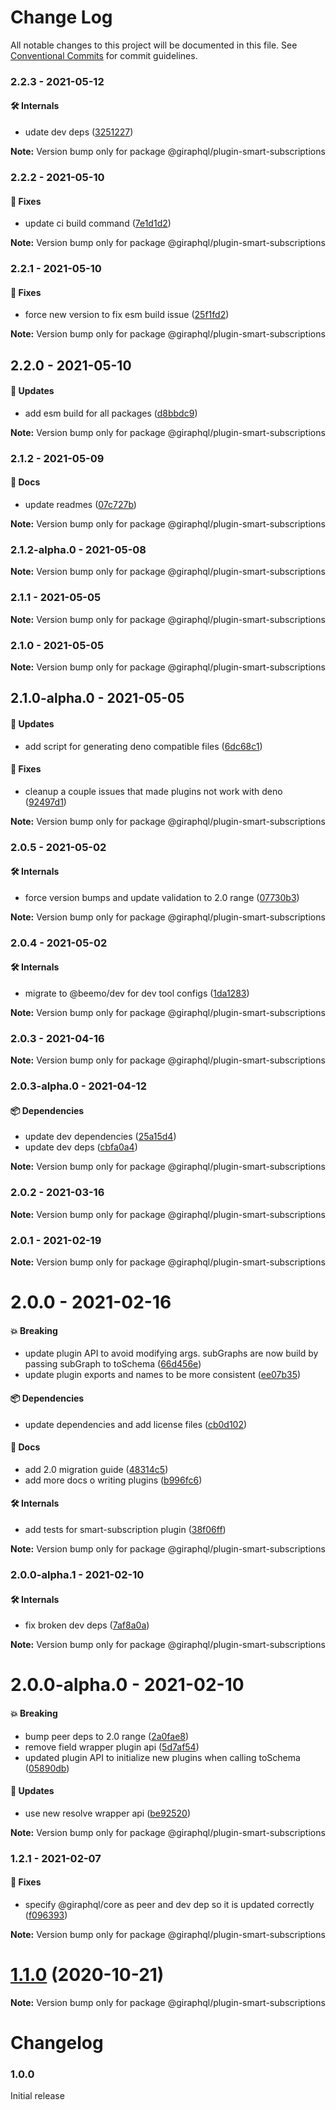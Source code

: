 # Change Log

All notable changes to this project will be documented in this file.
See [Conventional Commits](https://conventionalcommits.org) for commit guidelines.

### 2.2.3 - 2021-05-12

#### 🛠 Internals

- udate dev deps ([3251227](https://github.com/hayes/giraphql/commit/3251227))

**Note:** Version bump only for package @giraphql/plugin-smart-subscriptions





### 2.2.2 - 2021-05-10

#### 🐞 Fixes

- update ci build command ([7e1d1d2](https://github.com/hayes/giraphql/commit/7e1d1d2))

**Note:** Version bump only for package @giraphql/plugin-smart-subscriptions





### 2.2.1 - 2021-05-10

#### 🐞 Fixes

- force new version to fix esm build issue ([25f1fd2](https://github.com/hayes/giraphql/commit/25f1fd2))

**Note:** Version bump only for package @giraphql/plugin-smart-subscriptions





## 2.2.0 - 2021-05-10

#### 🚀 Updates

- add esm build for all packages ([d8bbdc9](https://github.com/hayes/giraphql/commit/d8bbdc9))

**Note:** Version bump only for package @giraphql/plugin-smart-subscriptions





### 2.1.2 - 2021-05-09

#### 📘 Docs

- update readmes ([07c727b](https://github.com/hayes/giraphql/commit/07c727b))

**Note:** Version bump only for package @giraphql/plugin-smart-subscriptions





### 2.1.2-alpha.0 - 2021-05-08

**Note:** Version bump only for package @giraphql/plugin-smart-subscriptions





### 2.1.1 - 2021-05-05

**Note:** Version bump only for package @giraphql/plugin-smart-subscriptions





### 2.1.0 - 2021-05-05

**Note:** Version bump only for package @giraphql/plugin-smart-subscriptions





## 2.1.0-alpha.0 - 2021-05-05

#### 🚀 Updates

- add script for generating deno compatible files ([6dc68c1](https://github.com/hayes/giraphql/commit/6dc68c1))

#### 🐞 Fixes

- cleanup a couple issues that made plugins not work with deno ([92497d1](https://github.com/hayes/giraphql/commit/92497d1))

**Note:** Version bump only for package @giraphql/plugin-smart-subscriptions





### 2.0.5 - 2021-05-02

#### 🛠 Internals

- force version bumps and update validation to 2.0 range ([07730b3](https://github.com/hayes/giraphql/commit/07730b3))

**Note:** Version bump only for package @giraphql/plugin-smart-subscriptions





### 2.0.4 - 2021-05-02

#### 🛠 Internals

- migrate to @beemo/dev for dev tool configs ([1da1283](https://github.com/hayes/giraphql/commit/1da1283))

**Note:** Version bump only for package @giraphql/plugin-smart-subscriptions





### 2.0.3 - 2021-04-16

**Note:** Version bump only for package @giraphql/plugin-smart-subscriptions





### 2.0.3-alpha.0 - 2021-04-12

#### 📦 Dependencies

- update dev dependencies ([25a15d4](https://github.com/hayes/giraphql/commit/25a15d4))
- update dev deps ([cbfa0a4](https://github.com/hayes/giraphql/commit/cbfa0a4))

**Note:** Version bump only for package @giraphql/plugin-smart-subscriptions





### 2.0.2 - 2021-03-16

**Note:** Version bump only for package @giraphql/plugin-smart-subscriptions





### 2.0.1 - 2021-02-19

**Note:** Version bump only for package @giraphql/plugin-smart-subscriptions





# 2.0.0 - 2021-02-16

#### 💥 Breaking

- update plugin API to avoid modifying args. subGraphs are now build by passing subGraph to toSchema ([66d456e](https://github.com/hayes/giraphql/commit/66d456e))
- update plugin exports and names to be more consistent ([ee07b35](https://github.com/hayes/giraphql/commit/ee07b35))

#### 📦 Dependencies

- update dependencies and add license files ([cb0d102](https://github.com/hayes/giraphql/commit/cb0d102))

#### 📘 Docs

- add 2.0 migration guide ([48314c5](https://github.com/hayes/giraphql/commit/48314c5))
- add more docs o writing plugins ([b996fc6](https://github.com/hayes/giraphql/commit/b996fc6))

#### 🛠 Internals

- add tests for smart-subscription plugin ([38f06ff](https://github.com/hayes/giraphql/commit/38f06ff))

**Note:** Version bump only for package @giraphql/plugin-smart-subscriptions





### 2.0.0-alpha.1 - 2021-02-10

#### 🛠 Internals

- fix broken dev deps ([7af8a0a](https://github.com/hayes/giraphql/commit/7af8a0a))

**Note:** Version bump only for package @giraphql/plugin-smart-subscriptions





# 2.0.0-alpha.0 - 2021-02-10

#### 💥 Breaking

- bump peer deps to 2.0 range ([2a0fae8](https://github.com/hayes/giraphql/commit/2a0fae8))
- remove field wrapper plugin api ([5d7af54](https://github.com/hayes/giraphql/commit/5d7af54))
- updated plugin API to initialize new plugins when calling toSchema ([05890db](https://github.com/hayes/giraphql/commit/05890db))

#### 🚀 Updates

- use new resolve wrapper api ([be92520](https://github.com/hayes/giraphql/commit/be92520))

**Note:** Version bump only for package @giraphql/plugin-smart-subscriptions





### 1.2.1 - 2021-02-07

#### 🐞 Fixes

- specify @giraphql/core as peer and dev dep so it is updated correctly ([f096393](https://github.com/hayes/giraphql/commit/f096393))

**Note:** Version bump only for package @giraphql/plugin-smart-subscriptions





# [1.1.0](https://github.com/hayes/giraphql/compare/@giraphql/plugin-smart-subscriptions@1.1.0-alpha.0...@giraphql/plugin-smart-subscriptions@1.1.0) (2020-10-21)

**Note:** Version bump only for package @giraphql/plugin-smart-subscriptions





# Changelog

### 1.0.0

Initial release
